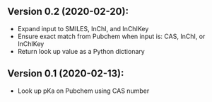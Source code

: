 ## Version 0.2 (2020-02-20):

- Expand input to SMILES, InChI, and InChIKey
- Ensure exact match from Pubchem when input is: CAS, InChI, or InChIKey
- Return look up value as a Python dictionary


## Version 0.1 (2020-02-13):

- Look up pKa on Pubchem using CAS number